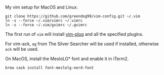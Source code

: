 My vim setup for MacOS and Linux.

~~~
git clone https://github.com/greendog99/vim-config.git ~/.vim
ln -s --force ~/.vim/vimrc ~/.vimrc
ln -s --force ~/.vim/gvimrc ~/.gvimrc
~~~

The first run of `vim` will install [vim-plug](https://github.com/junegunn/vim-plug)
and all the specified plugins.

For vim-ack, `ag` from The Silver Searcher will be used if installed, otherwise
`ack` will be used.

On MacOS, install the MesloLG* font and enable it in iTerm2.
~~~
brew cask install font-meslolg-nerd-font
~~~


